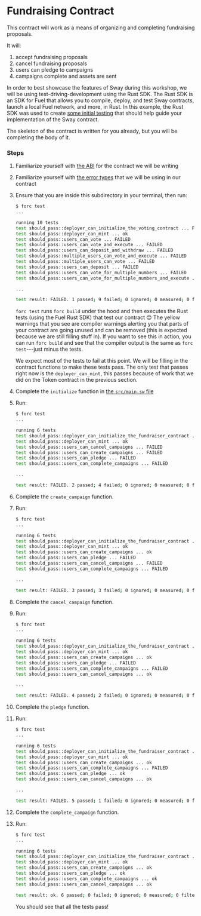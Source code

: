 # Fundraising Contract

This contract will work as a means of organizing and completing fundraising proposals.

It will:
1. accept fundraising proposals
2. cancel fundraising proposals
3. users can pledge to campaigns
4. campaigns complete and assets are sent

In order to best showcase the features of Sway during this workshop, we will be using test-driving-development using the Rust SDK. The Rust SDK is an SDK for Fuel that allows you to compile, deploy, and test Sway contracts, launch a local Fuel network, and more, in Rust. In this example, the Rust SDK was used to create [some initial testing](tests/harness.rs) that should help guide your implementation of the Sway contract.

The skeleton of the contract is written for you already, but you will be completing the body of it.

### Steps

1. Familiarize yourself with [the ABI](src/fundraiser_library.sw) for the contract we will be writing

2. Familiarize yourself with [the error types](src/errors.sw) that we will be using in our contract 

2. Ensure that you are inside this subdirectory in your terminal, then run:

    ```bash
    $ forc test
    ...

    running 10 tests
    test should_pass::deployer_can_initialize_the_voting_contract ... FAILED
    test should_pass::deployer_can_mint ... ok
    test should_pass::users_can_vote ... FAILED
    test should_pass::users_can_vote_and_execute ... FAILED
    test should_pass::users_can_deposit_and_withdraw ... FAILED
    test should_pass::multiple_users_can_vote_and_execute ... FAILED
    test should_pass::multiple_users_can_vote ... FAILED
    test should_pass::users_can_deposit ... FAILED
    test should_pass::users_can_vote_for_multiple_numbers ... FAILED
    test should_pass::users_can_vote_for_multiple_numbers_and_execute ... FAILED

    ...

    test result: FAILED. 1 passed; 9 failed; 0 ignored; 0 measured; 0 filtered out; finished in 0.73s
    ```

    `forc test` runs `forc build` under the hood and then executes the Rust tests (using the Fuel Rust SDK) that test our contract 😊 The yellow warnings that you see are compiler warnings alerting you that parts of your contract are going unused and can be removed (this is expected because we are still filling stuff in). If you want to see this in action, you can run `forc build` and see that the compiler output is the same as `forc test`---just minus the tests.

    We expect most of the tests to fail at this point. We will be filling in the contract functions to make these tests pass. The only test that passes right now is the `deployer_can_mint`, this passes because of work that we did on the Token contract in the previous section.

3. Complete the `initialize` function in [the `src/main.sw` file](src/main.sw)

4. Run:

    ```bash
    $ forc test
    ...

    running 6 tests
    test should_pass::deployer_can_initialize_the_fundraiser_contract ... ok
    test should_pass::deployer_can_mint ... ok
    test should_pass::users_can_cancel_campaigns ... FAILED
    test should_pass::users_can_create_campaigns ... FAILED
    test should_pass::users_can_pledge ... FAILED
    test should_pass::users_can_complete_campaigns ... FAILED

    ...

    test result: FAILED. 2 passed; 4 failed; 0 ignored; 0 measured; 0 filtered out; finished in 0.82s
    ```

5. Complete the `create_campaign` function.

6. Run:

    ```bash
    $ forc test
    ...

    running 6 tests
    test should_pass::deployer_can_initialize_the_fundraiser_contract ... ok
    test should_pass::deployer_can_mint ... ok
    test should_pass::users_can_create_campaigns ... ok
    test should_pass::users_can_pledge ... FAILED
    test should_pass::users_can_cancel_campaigns ... FAILED
    test should_pass::users_can_complete_campaigns ... FAILED

    ...

    test result: FAILED. 3 passed; 3 failed; 0 ignored; 0 measured; 0 filtered out; finished in 0.86s
    ```

7. Complete the `cancel_campaign` function.

6. Run:

    ```bash
    $ forc test
    ...

    running 6 tests
    test should_pass::deployer_can_initialize_the_fundraiser_contract ... ok
    test should_pass::deployer_can_mint ... ok
    test should_pass::users_can_create_campaigns ... ok
    test should_pass::users_can_pledge ... FAILED
    test should_pass::users_can_complete_campaigns ... FAILED
    test should_pass::users_can_cancel_campaigns ... ok

    ...

    test result: FAILED. 4 passed; 2 failed; 0 ignored; 0 measured; 0 filtered out; finished in 0.92s
    ```

8. Complete the `pledge` function.

9. Run:

    ```bash
    $ forc test
    ...

    running 6 tests
    test should_pass::deployer_can_initialize_the_fundraiser_contract ... ok
    test should_pass::deployer_can_mint ... ok
    test should_pass::users_can_create_campaigns ... ok
    test should_pass::users_can_complete_campaigns ... FAILED
    test should_pass::users_can_pledge ... ok
    test should_pass::users_can_cancel_campaigns ... ok

    ...

    test result: FAILED. 5 passed; 1 failed; 0 ignored; 0 measured; 0 filtered out; finished in 0.93s
    ```

10. Complete the `complete_campaign` function.

11. Run:

    ```bash
    $ forc test
    ...

    running 6 tests
    test should_pass::deployer_can_initialize_the_fundraiser_contract ... ok
    test should_pass::deployer_can_mint ... ok
    test should_pass::users_can_create_campaigns ... ok
    test should_pass::users_can_pledge ... ok
    test should_pass::users_can_complete_campaigns ... ok
    test should_pass::users_can_cancel_campaigns ... ok

    test result: ok. 6 passed; 0 failed; 0 ignored; 0 measured; 0 filtered out; finished in 1.33s
    ```

    You should see that all the tests pass!


